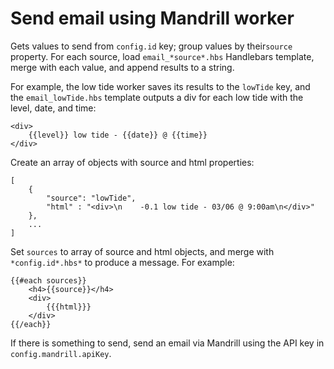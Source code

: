 # Send email using Mandrill worker

Gets values to send from `config.id` key; group values by their`source` property.
For each source, load `email_*source*.hbs` Handlebars template, merge with each
value, and append results to a string.

For example, the low tide worker saves its results to the `lowTide` key, and the
`email_lowTide.hbs` template outputs a div for each low tide with the level,
date, and time:

````
<div>
    {{level}} low tide - {{date}} @ {{time}}
</div>
````

Create an array of objects with source and html properties:

````
[
    {
        "source": "lowTide",
        "html" : "<div>\n    -0.1 low tide - 03/06 @ 9:00am\n</div>"
    },
    ...
]
````

Set `sources` to array of source and html objects, and merge with
`*config.id*.hbs*` to produce a message.  For example:

````
{{#each sources}}
    <h4>{{source}}</h4>
    <div>
        {{{html}}}
    </div>
{{/each}}
````

If there is something to send, send an email via Mandrill using 
the API key in `config.mandrill.apiKey`.
